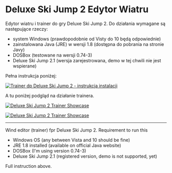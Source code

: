 # Deluxe Ski Jump 2 Edytor Wiatru

Edytor wiatru i trainer do gry Deluxe Ski Jump 2.
Do działania wymagane są następujące rzeczy:
* system Windows (prawdopodobnie od Visty do 10 będą odpowiednie)
* zainstalowana Java (JRE) w wersji 1.8 (dostępna do pobrania na stronie Javy)
* DOSBox (testowane na wersji 0.74-3)
* Deluxe Ski Jump 2.1 (wersja zarejestrowana, demo w tej chwili nie jest wspierane)

Pełna instrukcja poniżej:

[![Trainer dp Deluxe Ski Jump 2 - instrukcja instalacji](https://img.youtube.com/vi/ttbO3dwh7tM/0.jpg)](https://www.youtube.com/watch?v=ttbO3dwh7tM)

A tu poniżej podgląd na działanie trainera.

[![Deluxe Ski Jump 2 Trainer Showcase](https://img.youtube.com/vi/ttbO3dwh7tM/0.jpg)](https://www.youtube.com/watch?v=ttbO3dwh7tM)

[![Deluxe Ski Jump 2 Trainer Showcase](https://img.youtube.com/vi/BnmftD9JtF0/0.jpg)](https://www.youtube.com/watch?v=BnmftD9JtF0)

_____________________________________

Wind editor (trainer) fpr Deluxe Ski Jump 2.
Requirement to run this
* Windows OS (any between Vista and 10 should be fine)
* JRE 1.8 installed (available on official Java website)
* DOSBox (I'm using version 0.74-3)
* Deluxe Ski Jump 2.1 (registered version, demo is not supported, yet)

Full instruction above.
